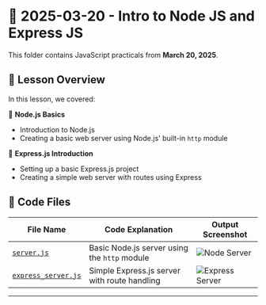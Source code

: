 # 📅 2025-03-20 - Intro to Node JS and Express JS

This folder contains JavaScript practicals from **March 20, 2025**.

## 📜 Lesson Overview  
In this lesson, we covered:

🔹 **Node.js Basics**  
  - Introduction to Node.js  
  - Creating a basic web server using Node.js' built-in `http` module

🔹 **Express.js Introduction**  
  - Setting up a basic Express.js project  
  - Creating a simple web server with routes using Express

## 📂 Code Files

| File Name               | Code Explanation                                | Output Screenshot |
|------------------------|--------------------------------------------------|-------------------|
| [`server.js`](./Codes/server.js)       | Basic Node.js server using the `http` module       | ![Node Server](./node_server_output.png) |
| [`express_server.js`](./express_server.js) | Simple Express.js server with route handling       | ![Express Server](./express_server_output.png) |

---
